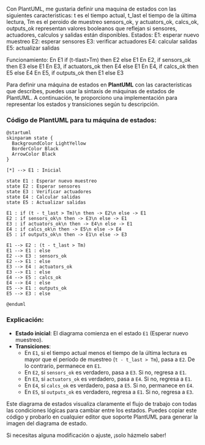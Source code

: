 Con PlantUML, me gustaria definir una maquina de estados con las siguientes caracteristicas:
t es el tiempo actual,  t_last el tiempo de la última lectura, Tm es el peroido de muestreo
sensors_ok, y actuators_ok, calcs_ok, outputs_ok representan valores booleanos que reflejan si sensores, actuadores, calculos y salidas están disponibles.
Estados:
E1: esperar nuevo muestreo
E2: esperar sensores
E3: verificar actuadores
E4: calcular salidas
E5: actualizar salidas

Funcionamiento: 
En E1 if (t-tlast>Tm) then E2 else E1
En E2, if sensors_ok then E3 else E1
En E3, if actuators_ok then E4 else E1
En E4, if calcs_ok then E5 else E4
En E5, if outputs_ok then E1 else E3


Para definir una máquina de estados en **PlantUML** con las características que describes, puedes usar la sintaxis de máquinas de estados de PlantUML. A continuación, te proporciono una implementación para representar los estados y transiciones según tu descripción.

### Código de PlantUML para tu máquina de estados:

```plantuml
@startuml
skinparam state {
  BackgroundColor LightYellow
  BorderColor Black
  ArrowColor Black
}

[*] --> E1 : Inicial

state E1 : Esperar nuevo muestreo
state E2 : Esperar sensores
state E3 : Verificar actuadores
state E4 : Calcular salidas
state E5 : Actualizar salidas

E1 : if (t - t_last > Tm)\n then -> E2\n else -> E1
E2 : if sensors_ok\n then -> E3\n else -> E1
E3 : if actuators_ok\n then -> E4\n else -> E1
E4 : if calcs_ok\n then -> E5\n else -> E4
E5 : if outputs_ok\n then -> E1\n else -> E3

E1 --> E2 : (t - t_last > Tm)
E1 --> E1 : else
E2 --> E3 : sensors_ok
E2 --> E1 : else
E3 --> E4 : actuators_ok
E3 --> E1 : else
E4 --> E5 : calcs_ok
E4 --> E4 : else
E5 --> E1 : outputs_ok
E5 --> E3 : else

@enduml
```

### Explicación:
- **Estado inicial**: El diagrama comienza en el estado `E1` (Esperar nuevo muestreo).
- **Transiciones**:
  - En `E1`, si el tiempo actual menos el tiempo de la última lectura es mayor que el período de muestreo (`t - t_last > Tm`), pasa a `E2`. De lo contrario, permanece en `E1`.
  - En `E2`, si `sensors_ok` es verdadero, pasa a `E3`. Si no, regresa a `E1`.
  - En `E3`, si `actuators_ok` es verdadero, pasa a `E4`. Si no, regresa a `E1`.
  - En `E4`, si `calcs_ok` es verdadero, pasa a `E5`. Si no, permanece en `E4`.
  - En `E5`, si `outputs_ok` es verdadero, regresa a `E1`. Si no, regresa a `E3`.

Este diagrama de estados visualiza claramente el flujo de trabajo con todas las condiciones lógicas para cambiar entre los estados. Puedes copiar este código y probarlo en cualquier editor que soporte PlantUML para generar la imagen del diagrama de estado.

Si necesitas alguna modificación o ajuste, ¡solo házmelo saber!
